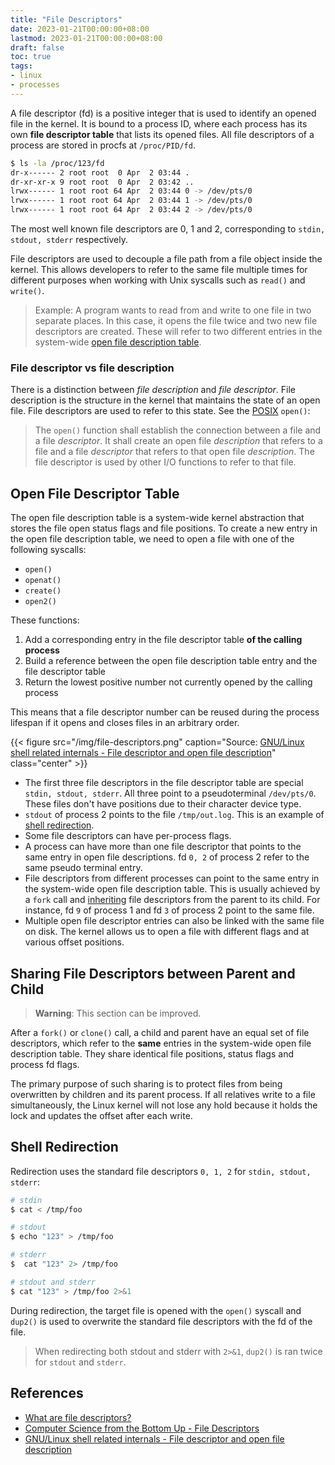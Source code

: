 ```yaml
---
title: "File Descriptors"
date: 2023-01-21T00:00:00+08:00
lastmod: 2023-01-21T00:00:00+08:00
draft: false
toc: true
tags:
- linux
- processes
---
```


A file descriptor (fd) is a positive integer that is used to identify an opened
file in the kernel. It is bound to a process ID, where each process has its own
**file descriptor table** that lists its opened files. All file descriptors of a
process are stored in procfs at `/proc/PID/fd`.

```bash
$ ls -la /proc/123/fd
dr-x------ 2 root root  0 Apr  2 03:44 .
dr-xr-xr-x 9 root root  0 Apr  2 03:42 ..
lrwx------ 1 root root 64 Apr  2 03:44 0 -> /dev/pts/0
lrwx------ 1 root root 64 Apr  2 03:44 1 -> /dev/pts/0
lrwx------ 1 root root 64 Apr  2 03:44 2 -> /dev/pts/0
```

The most well known file descriptors are 0, 1 and 2, corresponding to `stdin,
stdout, stderr` respectively.

File descriptors are used to decouple a file path from a file object inside the
kernel. This allows developers to refer to the same file multiple times for
different purposes when working with Unix syscalls such as `read()` and
`write()`.

>Example: A program wants to read from and write to one file in two separate
>places. In this case, it opens the file twice and two new file
>descriptors are created. These will refer to two different entries in the
>system-wide [open file description table](#open-file-descriptor-table).

### File descriptor vs file description

There is a distinction between *file description* and *file descriptor*. File
description is the structure in the kernel that maintains the state of an open
file. File descriptors are used to refer to this state. See the
[POSIX](https://pubs.opengroup.org/onlinepubs/009695399/functions/open.html)
`open()`:

>The `open()` function shall establish the connection between a file and a file
>_descriptor_. It shall create an open file _description_ that refers to a file
>and a file _descriptor_ that refers to that open file _description_. The file
>descriptor is used by other I/O functions to refer to that file.

## Open File Descriptor Table

The open file description table is a system-wide kernel abstraction that stores
the file open status flags and file positions. To create a new entry in the open
file description table, we need to open a file with one of the following
syscalls:
- `open()`
- `openat()`
- `create()`
- `open2()`

These functions:
1. Add a corresponding entry in the file descriptor table **of the calling
   process**
2. Build a reference between the open file description table entry and the file
   descriptor table
3. Return the lowest positive number not currently opened by the calling process

This means that a file descriptor number can be reused during the process lifespan if it opens and closes files in an arbitrary order.

{{< figure src="/img/file-descriptors.png" caption="Source: [GNU/Linux shell related internals - File descriptor and open file description](https://biriukov.dev/docs/fd-pipe-session-terminal/1-file-descriptor-and-open-file-description/)" class="center" >}}


- The first three file descriptors in the file descriptor table are special
  `stdin, stdout, stderr`. All three point to a pseudoterminal `/dev/pts/0`.
  These files don't have positions due to their character device type.
- `stdout` of process 2 points to the file `/tmp/out.log`. This is an example of
  [shell redirection](#shell-redirection).
- Some file descriptors can have per-process flags.
- A process can have more than one file descriptor that points to the same entry
  in open file descriptions. fd `0, 2` of process 2 refer to the same pseudo
  terminal entry.
- File descriptors from different processes can point to the same entry in the
  system-wide open file description table. This is usually achieved by a `fork`
  call and [inheriting](#sharing-file-descriptors-between-parent-and-child) file
  descriptors from the parent to its child. For instance, fd `9` of process 1
  and fd `3` of process 2 point to the same file.
- Multiple open file descriptor entries can also be linked with the same file on
  disk. The kernel allows us to open a file with different flags and at various
  offset positions.

## Sharing File Descriptors between Parent and Child

>**Warning**: This section can be improved.

After a `fork()` or `clone()` call, a child and parent have an equal set of file
descriptors, which refer to the **same** entries in the system-wide open file
description table. They share identical file positions, status flags and process
fd flags.

The primary purpose of such sharing is to protect files from being overwritten
by children and its parent process. If all relatives write to a file
simultaneously, the Linux kernel will not lose any hold because it holds the
lock and updates the offset after each write.

## Shell Redirection
Redirection uses the standard file descriptors `0, 1, 2` for `stdin, stdout, stderr`:

```bash
# stdin
$ cat < /tmp/foo

# stdout
$ echo "123" > /tmp/foo

# stderr
$  cat "123" 2> /tmp/foo

# stdout and stderr
$ cat "123" > /tmp/foo 2>&1
```

During redirection, the target file is opened with the `open()` syscall and
`dup2()` is used to overwrite the standard file descriptors with the fd of the
file.

>When redirecting both stdout and stderr with `2>&1`, `dup2()` is ran twice for
>`stdout` and `stderr`.

## References
- [What are file descriptors?](https://stackoverflow.com/questions/5256599/what-are-file-descriptors-explained-in-simple-terms)
- [Computer Science from the Bottom Up - File Descriptors](https://bottomupcs.com/ch01s03.html)
- [GNU/Linux shell related internals - File descriptor and open file description](https://biriukov.dev/docs/fd-pipe-session-terminal/1-file-descriptor-and-open-file-description/)
